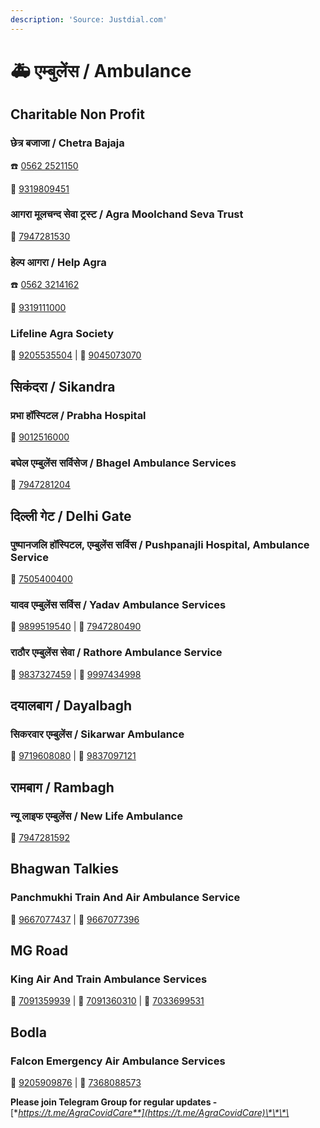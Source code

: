 ```yaml
---
description: 'Source: Justdial.com'
---
```


# 🚑 एम्बुलेंस / Ambulance

## Charitable Non Profit

### छेत्र बजाजा / Chetra Bajaja 

☎️ [0562 2521150](tel:05622521150)

📱  [9319809451](tel:9319809451)

### आगरा मूलचन्द सेवा ट्रस्ट / Agra Moolchand Seva Trust 

📱 [7947281530](tel:7947281530)

### हेल्प आगरा / Help Agra

☎️ [0562 3214162](tel:05623214162)

📱 [9319111000](tel:9319111000)

### Lifeline Agra Society

📱 [9205535504](tel:9205535504) \| 📱 [9045073070](tel:9045073070)

## सिकंदरा / Sikandra 

### प्रभा हॉस्पिटल / Prabha Hospital

📱 [9012516000](tel:9012516000)

### बघेल एम्बुलेंस सर्विसेज / Bhagel Ambulance Services

📱 [7947281204](tel:7947281204)

## दिल्ली गेट / Delhi Gate

### पुष्पानजलि हॉस्पिटल, एम्बुलेंस सर्विस / Pushpanajli Hospital, Ambulance Service

📱 [7505400400](tel:7505400400)

### यादव एम्बुलेंस सर्विस / Yadav Ambulance Services

📱 [9899519540](tel:9899519540) \| 📱 [7947280490](tel:7947280490)

### राठौर एम्बुलेंस सेवा / Rathore Ambulance Service 

📱 [9837327459](tel:9837327459) \| 📱 [9997434998](tel:9997434998)

## दयालबाग / Dayalbagh

### सिकरवार एम्बुलेंस / Sikarwar Ambulance

📱 [9719608080](tel:9719608080) \| 📱 [9837097121](tel:9837097121)

## रामबाग / Rambagh

### न्यू लाइफ एम्बुलेंस / New Life Ambulance

📱 [7947281592](tel:7947281592)

## Bhagwan Talkies

### Panchmukhi Train And Air Ambulance Service 

 📱 [9667077437](tel:+919667077437) \| 📱  [9667077396](tel:+919667077396)

## MG Road

### King Air And Train Ambulance Services

📱 [7091359939](tel:7091359939) \| 📱 [7091360310](tel:7091360310) \| 📱 [7033699531](tel:7033699531)

## Bodla

### Falcon Emergency Air Ambulance Services

📱 [9205909876](tel:9205909876) \| 📱 [7368088573](tel:7368088573)



**Please join Telegram Group for regular updates -** [**https://t.me/AgraCovidCare**](https://t.me/AgraCovidCare)\*\*\*\*


